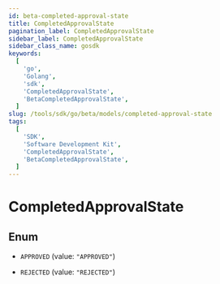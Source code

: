 ```yaml
---
id: beta-completed-approval-state
title: CompletedApprovalState
pagination_label: CompletedApprovalState
sidebar_label: CompletedApprovalState
sidebar_class_name: gosdk
keywords:
  [
    'go',
    'Golang',
    'sdk',
    'CompletedApprovalState',
    'BetaCompletedApprovalState',
  ]
slug: /tools/sdk/go/beta/models/completed-approval-state
tags:
  [
    'SDK',
    'Software Development Kit',
    'CompletedApprovalState',
    'BetaCompletedApprovalState',
  ]
---
```


# CompletedApprovalState

## Enum

- `APPROVED` (value: `"APPROVED"`)

- `REJECTED` (value: `"REJECTED"`)
